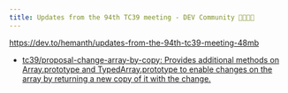 ```yaml
---
title: Updates from the 94th TC39 meeting - DEV Community 👩‍💻👨‍💻
---
```


https://dev.to/hemanth/updates-from-the-94th-tc39-meeting-48mb


- [tc39/proposal-change-array-by-copy: Provides additional methods on Array.prototype and TypedArray.prototype to enable changes on the array by returning a new copy of it with the change.](https://github.com/tc39/proposal-change-array-by-copy)

